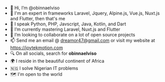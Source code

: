 - 👋 Hi, I’m @obinnaelviso
- 👀 I'm an expert in frameworks Laravel, Jquery, Alpine.js, Vue.js, Nuxt.js and Flutter, then that's me
- 🍕 I speak Python, PHP, Javscript, Java, Kotlin, and Dart
- 🌱 I’m currently mastering Laravel, Nuxt.js and Flutter
- 💞️ I’m looking to collaborate on a lot of open source projects
- 📫 Send me an email @ dreamor47@gmail.com or visit my website at https://joytekmotion.com
- 🔍 On all socials, search for **obinnaelviso**
- 🌍 I reside in the beautiful continent of Africa
- 🇳🇬 I solve Nigerian IT problems
- 🗺 I'm open to the world

<!---
obinnaelviso/obinnaelviso is a ✨ special ✨ repository because its `README.md` (this file) appears on your GitHub profile.
You can click the Preview link to take a look at your changes.
--->
